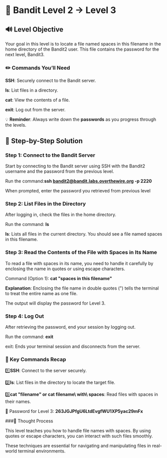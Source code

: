 # 🎲 Bandit Level 2 → Level 3



## 🔊 Level Objective


Your goal in this level is to locate a file named spaces in this filename in the home directory of the Bandit2 user. This file contains the password for the next level, Bandit3.



### ✏️ Commands You’ll Need

**SSH**: Securely connect to the Bandit server.

**ls**: List files in a directory.

**cat**: View the contents of a file.

**exit**: Log out from the server.



💡 **Reminder**: Always write down the **passwords** as you progress through the levels.




## 📃 Step-by-Step Solution


### Step 1: Connect to the Bandit Server


Start by connecting to the Bandit server using SSH with the Bandit2 username and the password from the previous level.

Run the command:**ssh bandit2@bandit.labs.overthewire.org -p 2220**

When prompted, enter the password you retrieved from previous level



### Step 2: List Files in the Directory


After logging in, check the files in the home directory.

Run the command: **ls**


**ls**: Lists all files in the current directory. You should see a file named spaces in this filename.




### Step 3: Read the Contents of the File with Spaces in Its Name


To read a file with spaces in its name, you need to handle it carefully by enclosing the name in quotes or using escape characters.

Command (Option 1): **cat "spaces in this filename"** 

**Explanation**: Enclosing the file name in double quotes (") tells the terminal to treat the entire name as one file.


The output will display the password for Level 3.



### Step 4: Log Out

After retrieving the password, end your session by logging out.

Run the command: **exit**


exit: Ends your terminal session and disconnects from the server.





### :round_pushpin: Key Commands Recap

:one:**SSH**: Connect to the server securely.

:two:**ls**: List files in the directory to locate the target file.

:three:**cat "filename" or cat filename\ with\ spaces**: Read files with spaces in their names.

🔑 Password for Level 3: **263JGJPfgU6LtdEvgfWU1XP5yac29mFx**


###🔎 Thought Process

This level teaches you how to handle file names with spaces. By using quotes or escape characters, you can interact with such files smoothly. 

These techniques are essential for navigating and manipulating files in real-world terminal environments.
